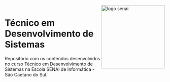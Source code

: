 <img src="https://encrypted-tbn0.gstatic.com/images?q=tbn:ANd9GcSuIV0O7dUO_3bh47JS7NGJUdZYpIxMvBSLAw&usqp=CAU" min-width="200px" max-width="200px" width="200px" align="right" alt="logo senai">

# Técnico em Desenvolvimento de Sistemas

Repositório com os conteúdos desenvolvidos no curso Técnico em Desenvolvimento de Sistemas na Escola SENAI de Informática - São Caetano do Sul.